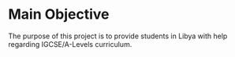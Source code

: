 # Main Objective

The purpose of this project is to provide students in Libya with help regarding IGCSE/A-Levels curriculum.
